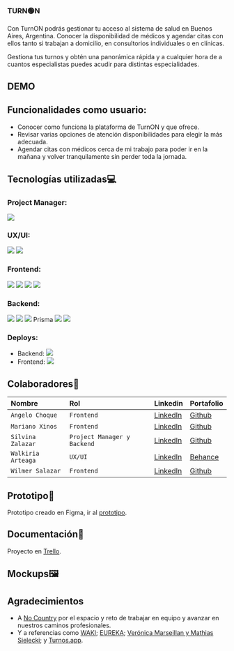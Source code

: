 ###  TURN🟢N
Con TurnON podrás gestionar tu acceso al sistema de salud en Buenos Aires, Argentina. Conocer la disponibilidad de médicos y agendar citas con ellos tanto si trabajan a domicilio, en consultorios individuales o en clínicas.

Gestiona tus turnos y obtén una panorámica rápida y a cualquier hora de a cuantos especialistas puedes acudir para distintas especialidades.  

## DEMO  

## Funcionalidades como usuario:  
- Conocer como funciona la plataforma de TurnON y que ofrece.
- Revisar varias opciones de atención disponibilidades para elegir la más adecuada. 
- Agendar citas con médicos cerca de mi trabajo para poder ir en la mañana y volver tranquilamente sin perder toda la jornada.

## Tecnologías utilizadas💻
### Project Manager:
<img src="https://img.shields.io/badge/Trello-4682B4?style=for-the-badge&logo=trello&logoColor=white" />

### UX/UI:
<img src="https://img.shields.io/badge/Figma-black?style=for-the-badge&logo=figma&logoColor=white" />
<img src="https://img.shields.io/badge/Photoshop-blue?style=for-the-badge&logo=photoshop&logoColor=white" />

### Frontend:
<img src="https://img.shields.io/badge/REACT-black?style=for-the-badge&logo=react&logoColor=cyan" />
<img src="https://img.shields.io/badge/VITE-800080?style=for-the-badge&logo=vite&logoColor=yellow&violet" />
<img src="https://img.shields.io/badge/TAILWIND-008B8B?style=for-the-badge&logo=tailwind&logoColor=green" />
<img src="https://img.shields.io/badge/TYPESCRIPT-4169E1?style=for-the-badge&logo=typescript&logoColor=white" />

### Backend:
<img src="https://img.shields.io/badge/Node.js-43853D?style=for-the-badge&logo=node.js&logoColor=white" />
<img src="https://img.shields.io/badge/Express.js-000000?style=for-the-badge&logo=express&logoColor=white" />
<img src="https://img.shields.io/badge/TYPESCRIPT-4169E1?style=for-the-badge&logo=typescript&logoColor=white" /> Prisma
<img src="https://img.shields.io/badge/PRISMA-cyan?style=for-the-badge&logo=prisma&logoColor=black" />


<img src="https://img.shields.io/badge/PostgreSQL-orangered?style=for-the-badge&logo=PostgreSQL&logoColor=white" />

### Deploys:  
- Backend:  <img src="https://img.shields.io/badge/Render-gray?style=for-the-badge&logo=Render&logoColor=white" />
- Frontend:  <img src="https://img.shields.io/badge/Vercel-purple?style=for-the-badge&logo=Vercel&logoColor=white" />

## Colaboradores👥

| Nombre | Rol     | Linkedin               | Portafolio               |
| :-------- | :------- | :------------------------- | :------------------------- |
| `Angelo Choque` | `Frontend` | [LinkedIn](https://www.linkedin.com/in/angelochoquemaravi/) | [Github](https://github.com/angeloChoque) |
| `Mariano Xinos` | `Frontend` | [LinkedIn](https://www.linkedin.com/in/mariano-xinos-5b9b40113/) | [Github](https://github.com/MarianoXinos1#my-github-stats) |
| `Silvina Zalazar` | `Project Manager y Backend` | [LinkedIn](https://www.linkedin.com/in/silvana-rocio-zalazar/) | [Github](https://github.com/SilvanaZ) |
| `Walkiria Arteaga` | `UX/UI` | [LinkedIn](https://www.linkedin.com/in/walkiria-arteaga-10501925b/) | [Behance](https://www.behance.net/walkiriaarteaga1) |
| `Wilmer Salazar` | `Frontend` | [LinkedIn](https://www.linkedin.com/in/-wilmer-salazar/) | [Github](https://github.com/wkatir) |

## Prototipo📱
Prototipo creado en Figma, ir al [prototipo](https://www.figma.com/proto/KJGbeq5EaKiVlsV9JxPbnD/TurnON?page-id=0%3A1&node-id=428-5141&node-type=canvas&viewport=-6496%2C-12604%2C0.26&t=GAYBSbn5d3VwE1jB-1&scaling=scale-down-width&content-scaling=fixed&starting-point-node-id=428%3A5141&show-proto-sidebar=1).

## Documentación📄
Proyecto en [Trello](https://trello.com/b/E4gWCkiN/turnon-equipo-c22).

## Mockups🖼

## Agradecimientos

- A [No Country](https://www.nocountry.tech/) por el espacio y reto de trabajar en equipo y avanzar en nuestros caminos profesionales.
- Y a referencias como [WAKI](https://github.com/No-Country-simulation/h2-04-python-react); [EUREKA](https://github.com/nemgf/Portfolio/tree/main/Portfolio/Eureka); [Verónica Marseillan y Mathias Sielecki](https://dspaceapi.live.udesa.edu.ar/server/api/core/bitstreams/1acd9eb7-5d9b-429b-8fb0-3016c9bc215e/content); y [Turnos.app](https://turnos.app/).
